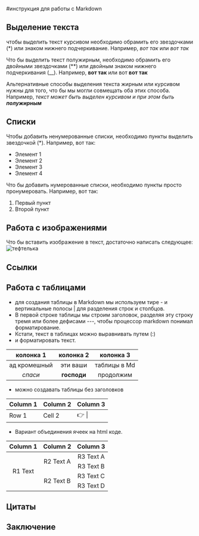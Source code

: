 #инструкция для работы с Markdown

## Выделение текста

чтобы выделить текст курсивом необходимо обрамить его звездочками (*) или знаком нижнего подчеркивание. Например, *вот так* или _вот так_

Что бы выделить текст полужирным, необходимо обрамить его двойными звездочками (**) или двойным знаком нижнего подчеркивания (__). Например, **вот так** или вот __вот так__

Альтернативные способы выделения текста жирным или курсивом нужны для того, что бы мы могли совмещать оба этих способа. Например, _текст может быть выделен курсивом и при этом быть **полужирным**_

## Списки

Чтобы добавить ненумерованные списки, необходимо пункты выделить звездочкой (*). Например, вот так:
* Элемент 1
* Элемент 2
* Элемент 3
* Элемент 4

Что бы добавить нумерованные списки, необходимо пункты просто пронумеровать. Например, вот так: 
1. Первый пункт
2. Второй пункт
## Работа с изображениями

Что бы вставить изображение в текст, достаточно написать следующее: ![тефтелька](logo.jpg)

## Ссылки



## Работа с таблицами

* для создания таблицы в Markdown мы используем тире - и вертикальные полосы | для разделения строк и столбцов.
* В первой строке таблицы мы строим заголовок, разделяя эту строку тремя или более дефисами ---, чтобы процессор markdown понимал форматирование. 
* Кстати, текст в таблицах можно выравнивать путем (:)
* и форматировать текст.

| колонка 1 | колонка 2 | колонка 3|
|:-----------:|:-----------:|:----------:|
| ад кромешный | эти ваши | таблицы в Md |
| *спаси* | **господи** | продолжим |

* можно создавать таблицы без заголовков

| Column 1 | Column 2 | Column 3 |
|----------|----------|----------|
| Row 1    | Cell 2   |👉 &#124; |

* Вариант объединения ячеек на html коде.
<table>
    <thead>
        <tr>
            <th>Column 1</th>
            <th>Column 2</th>
            <th>Column 3</th>
        </tr>
    </thead>
    <tbody>
        <tr>
            <td rowspan=4 align="center">R1 Text</td>
            <td rowspan=2 align="center">R2 Text A</td>
            <td align="center">R3 Text A</td>
        </tr>
        <tr>
            <td align="center">R3 Text B</td>
        </tr>
        <tr>
            <td rowspan=2 align="center">R2 Text B</td>
            <td align="center">R3 Text C</td>
        </tr>
        <tr>
            <td align="center">R3 Text D</td>
        </tr>
    </tbody>
</table>

## Цитаты

## Заключение